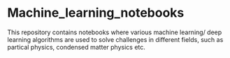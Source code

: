 # Machine_learning_notebooks
This repository contains notebooks where various machine learning/ deep learning algorithms are used to solve challenges in different fields, such as partical physics, condensed matter physics etc.
